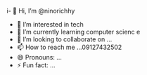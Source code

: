i- 👋 Hi, I’m @ninorichhy
- 👀 I’m interested in tech
- 🌱 I’m currently learning computer scienc e
- 💞️ I’m looking to collaborate on ...
- 📫 How to reach me ...09127432502
- 😄 Pronouns: ...
- ⚡ Fun fact: ...

<!---
ninorichhy/ninorichhy is a ✨ special ✨ repository because its `README.md` (this file) appears on your GitHub profile.
You can click the Preview link to take a look at your changes.
--->
